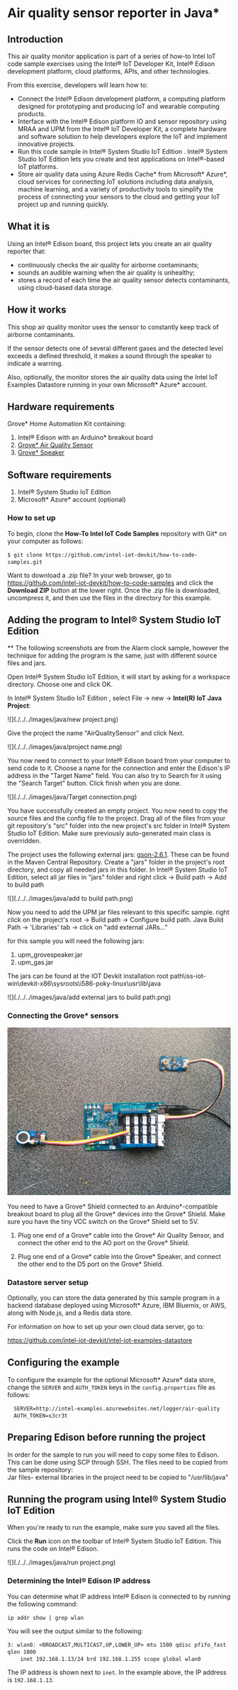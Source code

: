 # Air quality sensor reporter in Java*

## Introduction

This air quality monitor application is part of a series of how-to Intel IoT code sample exercises using the Intel® IoT Developer Kit, Intel® Edison development platform, cloud platforms, APIs, and other technologies.

From this exercise, developers will learn how to:<br>
- Connect the Intel® Edison development platform, a computing platform designed for prototyping and producing IoT and wearable computing products.<br>
- Interface with the Intel® Edison platform IO and sensor repository using MRAA and UPM from the Intel® IoT Developer Kit, a complete hardware and software solution to help developers explore the IoT and implement innovative projects.<br>
- Run this code sample in Intel® System Studio IoT Edition . Intel® System Studio IoT Edition lets you create and test applications on Intel®-based IoT platforms.<br>
- Store air quality data using Azure Redis Cache* from Microsoft* Azure*, cloud services for connecting IoT solutions including data analysis, machine learning, and a variety of productivity tools to simplify the process of connecting your sensors to the cloud and getting your IoT project up and running quickly.

## What it is

Using an Intel® Edison board, this project lets you create an air quality reporter that:<br>
- continuously checks the air quality for airborne contaminants;<br>
- sounds an audible warning when the air quality is unhealthy;<br>
- stores a record of each time the air quality sensor detects contaminants, using cloud-based data storage.

## How it works

This shop air quality monitor uses the sensor to constantly keep track of airborne contaminants.

If the sensor detects one of several different gases and the detected level exceeds a defined threshold, it makes a sound through the speaker to indicate a warning.

Also, optionally, the monitor stores the air quality data using the Intel IoT Examples Datastore running in your own Microsoft* Azure* account.

## Hardware requirements

Grove* Home Automation Kit containing:

1. Intel® Edison with an Arduino* breakout board
2. [Grove* Air Quality Sensor](http://iotdk.intel.com/docs/master/upm/node/classes/tp401.html)
3. [Grove* Speaker](http://iotdk.intel.com/docs/master/upm/node/classes/grovespeaker.html)


## Software requirements

1. Intel® System Studio IoT Edition
2. Microsoft* Azure* account (optional)

### How to set up

To begin, clone the **How-To Intel IoT Code Samples** repository with Git* on your computer as follows:

    $ git clone https://github.com/intel-iot-devkit/how-to-code-samples.git

Want to download a .zip file? In your web browser, go to <a href="https://github.com/intel-iot-devkit/how-to-code-samples">https://github.com/intel-iot-devkit/how-to-code-samples</a> and click the **Download ZIP** button at the lower right. Once the .zip file is downloaded, uncompress it, and then use the files in the directory for this example.

## Adding the program to Intel® System Studio IoT Edition

** The following screenshots are from the Alarm clock sample, however the technique for adding the program is the same, just with different source files and jars.

Open Intel® System Studio IoT Edition, it will start by asking for a workspace directory. Choose one and click OK.

In Intel® System Studio IoT Edition , select File -> new -> **Intel(R) IoT Java Project**:

![](./../../images/java/new project.png)

Give the project the name "AirQualitySensor" and click Next.

![](./../../images/java/project name.png)

You now need to connect to your Intel® Edison board from your computer to send code to it.
Choose a name for the connection and enter the Edison's IP address in the "Target Name" field. You can also try to Search for it using the "Search Target" button. Click finish when you are done.

![](./../../images/java/Target connection.png)

You have successfully created an empty project. You now need to copy the source files and the config file to the project. 
Drag all of the files from your git repository's "src" folder into the new project's src folder in Intel® System Studio IoT Edition. Make sure previously auto-generated main class is overridden.

The project uses the following external jars: [gson-2.6.1](http://central.maven.org/maven2/com/google/code/gson/gson/2.6.1/gson-2.6.1.jar). These can be found in the Maven Central Repository. Create a "jars" folder in the project's root directory, and copy all needed jars in this folder.
In Intel® System Studio IoT Edition, select all jar files in "jars" folder and  right click -> Build path -> Add to build path

![](./../../images/java/add to build path.png)

Now you need to add the UPM jar files relevant to this specific sample.
right click on the project's root -> Build path -> Configure build path. Java Build Path -> 'Libraries' tab -> click on "add external JARs..."

for this sample you will need the following jars:

1. upm_grovespeaker.jar
2. upm_gas.jar

The jars can be found at the IOT Devkit installation root path\iss-iot-win\devkit-x86\sysroots\i586-poky-linux\usr\lib\java

![](./../../images/java/add external jars to build path.png)

### Connecting the Grove* sensors

![](./../../images/java/air-quality.jpg)

You need to have a Grove* Shield connected to an Arduino*-compatible breakout board to plug all the Grove* devices into the Grove* Shield. Make sure you have the tiny VCC switch on the Grove* Shield set to 5V.

1. Plug one end of a Grove* cable into the Grove* Air Quality Sensor, and connect the other end to the AO port on the Grove* Shield.

2. Plug one end of a Grove* cable into the Grove* Speaker, and connect the other end to the D5 port on the Grove* Shield.

### Datastore server setup

Optionally, you can store the data generated by this sample program in a backend database deployed using Microsoft* Azure, IBM Bluemix, or AWS, along with Node.js, and a Redis data store.

For information on how to set up your own cloud data server, go to:

<a href="https://github.com/intel-iot-devkit/intel-iot-examples-datastore">https://github.com/intel-iot-devkit/intel-iot-examples-datastore</a>

## Configuring the example

To configure the example for the optional Microsoft* Azure* data store, change the `SERVER` and `AUTH_TOKEN` keys in the `config.properties` file as follows:

```
  SERVER=http://intel-examples.azurewebsites.net/logger/air-quality
  AUTH_TOKEN=s3cr3t

```

## Preparing Edison before running the project

In order for the sample to run you will need to copy some files to Edison. This can be done using SCP through SSH.
The files need to be copied from the sample repository: <br>
Jar files- external libraries in the project need to be copied to "/usr/lib/java"




## Running the program using Intel® System Studio IoT Edition

When you're ready to run the example, make sure you saved all the files.

Click the **Run** icon on the toolbar of Intel® System Studio IoT Edition. This runs the code on Intel® Edison.

![](./../../images/java/run project.png)

### Determining the Intel® Edison IP address

You can determine what IP address Intel® Edison is connected to by running the following command:

    ip addr show | grep wlan

You will see the output similar to the following:

    3: wlan0: <BROADCAST,MULTICAST,UP,LOWER_UP> mtu 1500 qdisc pfifo_fast qlen 1000
        inet 192.168.1.13/24 brd 192.168.1.255 scope global wlan0

The IP address is shown next to `inet`. In the example above, the IP address is `192.168.1.13`.
